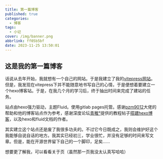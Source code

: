 ```yaml
---
title: 第一篇博客
published: true
categories:
  - 博客
tags:
  - 小记 
cover: /img/banner.png
abbrlink: ff05b5bf
date: 2023-11-25 13:50:01
---
```


## 这是我的第一篇博客

话说从去年开始，我就想有一个自己的网站。于是我建立了我的[vitepress网站](https://hanzn-zzx.gitlab.io/doc)。但是，我发现在vitepress下并不能随意地书写自己的心情，于是便想着要建立一个hexo博客站。于是，在我几个月的学习后，终于抽出时间来完成了建站的任务。

站点由hexo强力驱动，主题Fluid。使用gitlab pages托管。感谢[pzm9012](https://pzm9012.github.io)大佬的帮助和他的博客站点作为参考，感谢深度论坛[青稚°](https://linux-qitong.top/)提供的教程帖子[搭建hexo博客](https://bbs.deepin.org/post/256318)，以及hexo和fluid文档的作者。

其实建立这个站点还是废了我很多功夫的。不过它今日既成之，我则会维护好这个我能够自说自话的地方。我其实已经初三，学业很忙，并没有足够的时间来写文章。但是，能在开源世界留下自己的一个脚印，足矣……

想要更了解我，可以看看关于页（虽然那一页我没太认真写哈哈）



